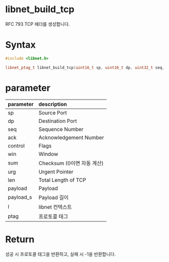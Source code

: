 # libnet_build_tcp

RFC 793 TCP 헤더를 생성합니다.

# **Syntax**

```c++
#include <libnet.h>

libnet_ptag_t libnet_build_tcp(uint16_t sp, uint16_t dp, uint32_t seq, uint32_t ack, uint8_t control, uint16_t win, uint16_t sum, uint16_t urg, uint16_t len, const uint8_t *payload, uint32_t payload_s, libnet_t *l, libnet_ptag_t ptag);
```

# **parameter**

| parameter | description   |
| :---      | :---          |
| sp        | Source Port |
| dp        | Destination Port |
| seq       | Sequence Number |
| ack       | Acknowledgement Number |
| control   | Flags |
| win       | Window |
| sum       | Checksum (0이면 자동 계산) |
| urg       | Urgent Pointer |
| len       | Total Length of TCP |
| payload   | Payload |
| payload_s | Payload 길이 |
| l         | libnet 컨텍스트 |
| ptag      | 프로토콜 태그 |

# **Return**

성공 시 프로토콜 태그을 반환하고, 실패 시 -1을 반환합니다.